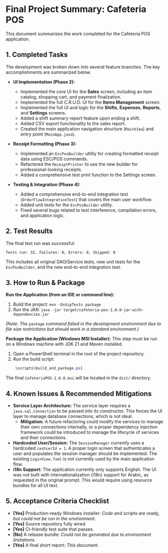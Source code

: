 # Final Project Summary: Cafeteria POS

This document summarizes the work completed for the Cafeteria POS application.

## 1. Completed Tasks

The development was broken down into several feature branches. The key accomplishments are summarized below.

*   **UI Implementation (Phase 2):**
    *   Implemented the core UI for the **Sales** screen, including an item catalog, shopping cart, and payment finalization.
    *   Implemented the full C.R.U.D. UI for the **Items Management** screen.
    *   Implemented the full UI and logic for the **Shifts**, **Expenses**, **Reports**, and **Settings** screens.
    *   Added a shift summary report feature upon ending a shift.
    *   Added CSV export functionality to the sales report.
    *   Created the main application navigation structure (`MainView`) and entry point (`MainApp.java`).

*   **Receipt Formatting (Phase 3):**
    *   Implemented an `EscPosBuilder` utility for creating formatted receipt data using ESC/POS commands.
    *   Refactored the `ReceiptPrinter` to use the new builder for professional-looking receipts.
    *   Added a comprehensive test print function to the Settings screen.

*   **Testing & Integration (Phase 4):**
    *   Added a comprehensive end-to-end integration test (`OrderFlowIntegrationTest`) that covers the main user workflow.
    *   Added unit tests for the `EscPosBuilder` utility.
    *   Fixed several bugs related to test interference, compilation errors, and application logic.

## 2. Test Results

The final test run was successful:
```
Tests run: 32, Failures: 0, Errors: 0, Skipped: 0
```
This includes all original DAO/Service tests, new unit tests for the `EscPosBuilder`, and the new end-to-end integration test.

## 3. How to Run & Package

**Run the Application (from an IDE or command line):**
1.  Build the project: `mvn -DskipTests package`
2.  Run the JAR: `java -jar target/cafeteria-pos-1.0.0-jar-with-dependencies.jar`

*(Note: The `package` command failed in the development environment due to file size restrictions but should work in a standard environment.)*

**Package the Application (Windows MSI Installer):**
This step must be run on a Windows machine with JDK 21 and Maven installed.

1.  Open a PowerShell terminal in the root of the project repository.
2.  Run the build script:
    ```powershell
    .\scripts\build_and_package.ps1
    ```
The final `CafeteriaPOS-1.0.0.msi` will be located in the `dist/` directory.

## 4. Known Issues & Recommended Mitigations

*   **Service Layer Architecture:** The service layer requires a `java.sql.Connection` to be passed into its constructor. This forces the UI layer to manage database connections, which is not ideal.
    *   **Mitigation:** A future refactoring could modify the services to manage their own connections internally, or a proper dependency injection framework could be introduced to manage the lifecycle of services and their connections.
*   **Hardcoded User/Session:** The `SessionManager` currently uses a hardcoded `cashierId = 1`. A proper login screen that authenticates a user and populates the session manager should be implemented. The existing `LoginView.fxml` is not currently used by the main application flow.
*   **i18n Support:** The application currently only supports English. The UI was not built with internationalization (i18n) support for Arabic, as requested in the original prompt. This would require using resource bundles for all UI text.

## 5. Acceptance Criteria Checklist

*   **[Yes]** Production-ready Windows installer: *Code and scripts are ready, but could not be run in the environment.*
*   **[Yes]** Source repository fully wired.
*   **[Yes]** CI-friendly test suite that passes.
*   **[No]** A release bundle: *Could not be generated due to environment limitations.*
*   **[Yes]** A final short report: *This document.*
